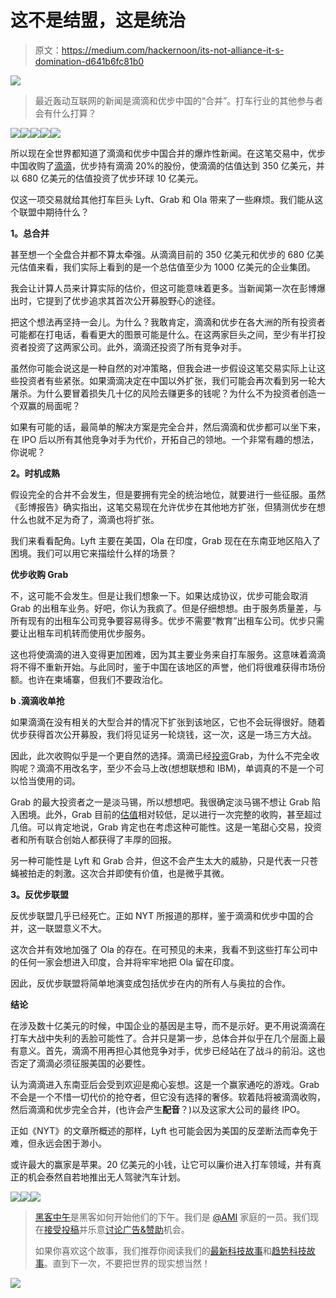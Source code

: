 # 这不是结盟，这是统治

> 原文：<https://medium.com/hackernoon/its-not-alliance-it-s-domination-d641b6fc81b0>

![](img/522c30bbddbf845ca9809173122a7f71.png)

> 最近轰动互联网的新闻是滴滴和优步中国的“合并”。打车行业的其他参与者会有什么打算？

![](img/ac836d02a4d9babad82ed31af4d79f87.png)![](img/3bdfff6149f2cf39383fc84cd8273b89.png)![](img/5cfee1284753494ab4575f73b7bef653.png)![](img/56637c7040be8890e5a5b2dfc3dcefa6.png)![](img/2b84881f9049364538f731d40c3ce870.png)

所以现在全世界都知道了滴滴和优步中国合并的爆炸性新闻。在这笔交易中，优步中国收购了[滴滴](https://hackernoon.com/tagged/didi)，优步持有滴滴 20%的股份，使滴滴的估值达到 350 亿美元，并以 680 亿美元的估值投资了优步环球 10 亿美元。

仅这一项交易就给其他打车巨头 Lyft、Grab 和 Ola 带来了一些麻烦。我们能从这个联盟中期待什么？

**1。总合并**

甚至想一个全盘合并都不算太牵强。从滴滴目前的 350 亿美元和优步的 680 亿美元估值来看，我们实际上看到的是一个总估值至少为 1000 亿美元的企业集团。

我会让计算人员来计算实际的估价，但这可能意味着更多。当新闻第一次在彭博爆出时，它提到了优步追求其首次公开募股野心的途径。

把这个想法再坚持一会儿。为什么？我敢肯定，滴滴和优步在各大洲的所有投资者可能都在打电话，看看更大的图景可能是什么。在这两家巨头之间，至少有半打投资者投资了这两家公司。此外，滴滴还投资了所有竞争对手。

虽然你可能会说这是一种自然的对冲策略，但我会进一步假设这笔交易实际上让这些投资者有些紧张。如果滴滴决定在中国以外扩张，我们可能会再次看到另一轮大屠杀。为什么要冒着损失几十亿的风险去赚更多的钱呢？为什么不为投资者创造一个双赢的局面呢？

如果有可能的话，最简单的解决方案是完全合并，然后滴滴和优步都可以坐下来，在 IPO 后以所有其他竞争对手为代价，开拓自己的领地。一个非常有趣的想法，你说呢？

**2。时机成熟**

假设完全的合并不会发生，但是要拥有完全的统治地位，就要进行一些征服。虽然《彭博报告》确实指出，这笔交易现在允许优步在其他地方扩张，但猜测优步在想什么也就不足为奇了，滴滴也将扩张。

我们来看看配角。Lyft 主要在美国，Ola 在印度，Grab 现在在东南亚地区陷入了困境。我们可以用它来描绘什么样的场景？

**优步收购 Grab**

不，这可能不会发生。但是让我们想象一下。如果达成协议，优步可能会取消 Grab 的出租车业务。好吧，你认为我疯了。但是仔细想想。由于服务质量差，与所有现有的出租车公司竞争要容易得多。优步不需要“教育”出租车公司。优步只需要让出租车司机转而使用优步服务。

这也将使滴滴的进入变得更加困难，因为其主要业务来自打车服务。这意味着滴滴将不得不重新开始。与此同时，鉴于中国在该地区的声誉，他们将很难获得市场份额。也许在柬埔寨，但我们不要政治化。

**b .滴滴收单抢**

如果滴滴在没有相关的大型合并的情况下扩张到该地区，它也不会玩得很好。随着优步获得首次公开募股，我们将见证另一轮烧钱，这一次，这是一场三方大战。

因此，此次收购似乎是一个更自然的选择。滴滴已经[投资](https://techcrunch.com/2015/08/18/grabtaxi-lands-350m-new-backers-include-chinas-top-uber-rival-didi-kuaidi/)Grab，为什么不完全收购呢？滴滴不用改名字，至少不会马上改(想想联想和 IBM)，单调真的不是一个可以恰当使用的词。

Grab 的最大投资者之一是淡马锡，所以想想吧。我很确定淡马锡不想让 Grab 陷入困境。此外，Grab 目前的[估值](http://blogs.wsj.com/digits/2016/01/28/why-southeast-asias-grabtaxi-is-removing-taxi-from-its-name/)相对较低，足以进行一次完整的收购，甚至超过几倍。可以肯定地说，Grab 肯定也在考虑这种可能性。这是一笔甜心交易，投资者和所有联合创始人都获得了丰厚的回报。

另一种可能性是 Lyft 和 Grab 合并，但这不会产生太大的威胁，只是代表一只苍蝇被拍走的刺激。这次合并即使有价值，也是微乎其微。

**3。反优步联盟**

反优步联盟几乎已经死亡。正如 NYT 所报道的那样，鉴于滴滴和优步中国的合并，这一联盟意义不大。

这次合并有效地加强了 Ola 的存在。在可预见的未来，我看不到这些打车公司中的任何一家会想进入印度，合并将牢牢地把 Ola 留在印度。

因此，反优步联盟将简单地演变成包括优步在内的所有人与奥拉的合作。

**结论**

在涉及数十亿美元的时候，中国企业的基因是主导，而不是示好。更不用说滴滴在打车大战中失利的丢脸可能性了。合并只是第一步，总体合并似乎在几个层面上最有意义。首先，滴滴不用再担心其他竞争对手，优步已经站在了战斗的前沿。这也否定了滴滴必须征服美国的必要性。

认为滴滴进入东南亚后会受到欢迎是痴心妄想。这是一个赢家通吃的游戏。Grab 不会是一个不惜一切代价的抢夺者，但它没有选择的奢侈。软着陆将被滴滴收购，然后滴滴和优步完全合并，(也许会产生**配音**？)以及这家大公司的最终 IPO。

正如《NYT》的文章所概述的那样，Lyft 也可能会因为美国的反垄断法而幸免于难，但永远会困于渺小。

或许最大的赢家是苹果。20 亿美元的小钱，让它可以廉价进入打车领域，并有真正的机会泰然自若地推出无人驾驶汽车计划。

[![](img/50ef4044ecd4e250b5d50f368b775d38.png)](http://bit.ly/HackernoonFB)[![](img/979d9a46439d5aebbdcdca574e21dc81.png)](https://goo.gl/k7XYbx)[![](img/2930ba6bd2c12218fdbbf7e02c8746ff.png)](https://goo.gl/4ofytp)

> [黑客中午](http://bit.ly/Hackernoon)是黑客如何开始他们的下午。我们是 [@AMI](http://bit.ly/atAMIatAMI) 家庭的一员。我们现在[接受投稿](http://bit.ly/hackernoonsubmission)并乐意[讨论广告&赞助](mailto:partners@amipublications.com)机会。
> 
> 如果你喜欢这个故事，我们推荐你阅读我们的[最新科技故事](http://bit.ly/hackernoonlatestt)和[趋势科技故事](https://hackernoon.com/trending)。直到下一次，不要把世界的现实想当然！

[![](img/be0ca55ba73a573dce11effb2ee80d56.png)](https://goo.gl/Ahtev1)